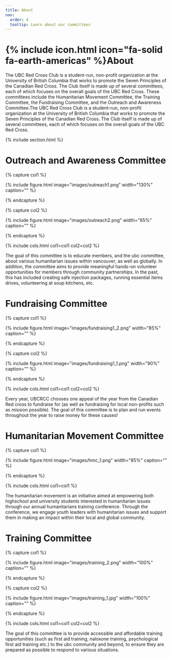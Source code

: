 ```yaml
---
title: About
nav:
  order: 4
  tooltip: Learn about our committees
---
```


# {% include icon.html icon="fa-solid fa-earth-americas" %}About

The UBC Red Cross Club is a student-run, non-profit organization at the University of British Columbia that works to promote the Seven Principles of the Canadian Red Cross. The Club itself is made up of several committees, each of which focuses on the overall goals of the UBC Red Cross. These committees include the Humanitarian Movement Committee, the Training Committee, the Fundraising Committee, and the Outreach and Awareness Committee.The UBC Red Cross Club is a student-run, non-profit organization at the University of British Columbia that works to promote the Seven Principles of the Canadian Red Cross. The Club itself is made up of several committees, each of which focuses on the overall goals of the UBC Red Cross. 


{% include section.html %}

# Outreach and Awareness Committee

<!--- Check out this page from the docs for some of the images settings:
https://greene-lab.gitbook.io/lab-website-template-docs/basics/components/figure

Also, feel free to have more or fewer than two pictures per committee, either copy the format below to add more or delete everything but the image block below to remove pictures. -->

{% capture col1 %}

{%
  include figure.html
  image="images/outreach1.png"
  width="130%"
  caption=""
%}

{% endcapture %}

{% capture col2 %}

{%
  include figure.html
  image="images/outreach2.png"
  width="65%"
  caption=""
%}

{% endcapture %}

{% include cols.html col1=col1 col2=col2 %}

The goal of this committee is to educate members, and the ubc committee, about various humanitarian issues within vancouver, as well as globally. In addition, the committee aims to provide meaningful hands-on volunteer opportunities for members through community partnerships. In the past, this has included creating safe injection packages, running essential items drives, volunteering at soup kitchens, etc. 

# Fundraising Committee

<!--- Check out this page from the docs for some of the images settings:
https://greene-lab.gitbook.io/lab-website-template-docs/basics/components/figure

Also, feel free to have more or fewer than two pictures per committee, either copy the format below to add more or delete everything but the image block below to remove pictures. -->

{% capture col1 %}

{%
  include figure.html
  image="images/fundraising1_2.png"
  width="85%"
  caption=""
%}

{% endcapture %}

{% capture col2 %}

{%
  include figure.html
  image="images/fundraising1_1.png"
  width="90%"
  caption=""
%}

{% endcapture %}

{% include cols.html col1=col1 col2=col2 %}

Every year, UBCRCC chooses one appeal of the year from the Canadian Red cross to fundraise for (as well as fundraising for local non-profits such as mission possible). The goal of this committee is to plan and run events throughout the year to raise money for these causes!
 
# Humanitarian Movement Committee


<!--- Check out this page from the docs for some of the images settings:
https://greene-lab.gitbook.io/lab-website-template-docs/basics/components/figure

Also, feel free to have more or fewer than two pictures per committee, either copy the format below to add more or delete everything but the image block below to remove pictures. -->

{% capture col1 %}

{%
  include figure.html
  image="images/hmc_1.png"
  width="85%"
  caption=""
%}

{% endcapture %}

{% include cols.html col1=col1  %}

The humanitarian movement is an initiative aimed at empowering both highschool and university students interested in humanitarian issues through our annual humanitarians training conference. Through the conference, we engage youth leaders with humanitarian issues and support them in making an impact within their local and global community.
 

# Training Committee

<!--- Check out this page from the docs for some of the images settings:
https://greene-lab.gitbook.io/lab-website-template-docs/basics/components/figure

Also, feel free to have more or fewer than two pictures per committee, either copy the format below to add more or delete everything but the image block below to remove pictures. -->

{% capture col1 %}

{%
  include figure.html
  image="images/training_2.png"
  width="100%"
  caption=""
%}

{% endcapture %}

{% capture col2 %}

{%
  include figure.html
  image="images/training_1.jpg"
  width="100%"
  caption=""
%}

{% endcapture %}

{% include cols.html col1=col1 col2=col2 %}

The goal of this committee is to provide accessible and affordable training opportunities (such as first aid training, naloxone training, psychological first aid training etc.) to the ubc community and beyond, to ensure they are prepared as possible to respond to various situations.  


